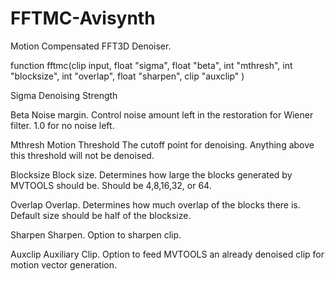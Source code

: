 # FFTMC-Avisynth
Motion Compensated FFT3D Denoiser.

function fftmc(clip input, float "sigma", float "beta", int "mthresh", int "blocksize", int "overlap", float "sharpen", clip "auxclip" )

Sigma
Denoising Strength

Beta
Noise margin.
Control noise amount left in the restoration for Wiener filter.
1.0 for no noise left.

Mthresh
Motion Threshold
The cutoff point for denoising.
Anything above this threshold will not be denoised.

Blocksize
Block size.
Determines how large the blocks generated by MVTOOLS should be.
Should be 4,8,16,32, or 64.

Overlap
Overlap.
Determines how much overlap of the blocks there is.
Default size should be half of the blocksize.

Sharpen
Sharpen.
Option to sharpen clip.

Auxclip
Auxiliary Clip.
Option to feed MVTOOLS an already denoised clip for motion vector generation.
